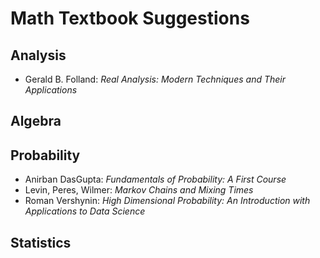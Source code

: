 # Math Textbook Suggestions

## Analysis
- Gerald B. Folland: *Real Analysis: Modern Techniques and Their Applications*

## Algebra

## Probability
- Anirban DasGupta: *Fundamentals of Probability: A First Course*
- Levin, Peres, Wilmer: *Markov Chains and Mixing Times*
- Roman Vershynin: *High Dimensional Probability: An Introduction with Applications to Data Science*

## Statistics
